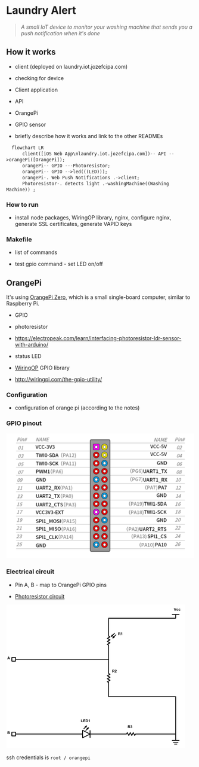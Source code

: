 # Laundry Alert

> _A small IoT device to monitor your washing machine that sends you a push notification when it's done_

## How it works
  - client (deployed on laundry.iot.jozefcipa.com)
  - checking for device

- Client application

- API

- OrangePi

- GPIO sensor

- briefly describe how it works and link to the other READMEs

```mermaid
  flowchart LR
      client([iOS Web App\nlaundry.iot.jozefcipa.com])-- API -->orangePi([OrangePi]);
      orangePi-- GPIO ---Photoresistor;
      orangePi-- GPIO -->led(((LED)));
      orangePi-. Web Push Notifications .->client;
      Photoresistor-. detects light .-washingMachine((Washing Machine)) ;
```

### How to run
- install node packages, WiringOP library, nginx, configure nginx, generate SSL certificates, generate VAPID keys

### Makefile
- list of commands

- test gpio command - set LED on/off

## OrangePi
It's using [OrangePi Zero](http://www.orangepi.org/html/hardWare/computerAndMicrocontrollers/details/Orange-Pi-Zero.html
), which is a small single-board computer, similar to Raspberry Pi.

  - GPIO
  - photoresistor
  - https://electropeak.com/learn/interfacing-photoresistor-ldr-sensor-with-arduino/
  - status LED
  
  - [WiringOP](https://github.com/orangepi-xunlong/wiringOP) GPIO library
  - http://wiringpi.com/the-gpio-utility/


### Configuration
- configuration of orange pi (according to the notes)

### GPIO pinout
![GPIO Pinout](./assets//gpio.png)

### Electrical circuit

- Pin A, B - map to OrangePi GPIO pins

- [Photoresistor circuit](https://electropeak.com/learn/interfacing-photoresistor-ldr-sensor-with-arduino/)

![Diagram](./assets//diagram.png)

ssh credentials is `root / orangepi`